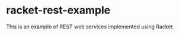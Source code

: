 racket-rest-example
===================

This is an example of REST web services implemented using Racket
